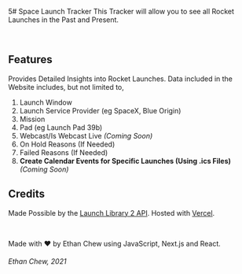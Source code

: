 5# Space Launch Tracker
This Tracker will allow you to see all Rocket Launches in the Past and Present. 

<br />

## Features
Provides Detailed Insights into Rocket Launches.
Data included in the Website includes, but not limited to,
1. Launch Window
2. Launch Service Provider (eg SpaceX, Blue Origin)
3. Mission
4. Pad (eg Launch Pad 39b)
5. Webcast/Is Webcast Live _(Coming Soon)_
6. On Hold Reasons (If Needed)
7. Failed Reasons (If Needed)
8. **Create Calendar Events for Specific Launches (Using .ics Files)** _(Coming Soon)_

## Credits
Made Possible by the [Launch Library 2 API](https://thespacedevs.com/llapi). Hosted with [Vercel](https://vercel.com).

<br />

Made with ❤️ by Ethan Chew using JavaScript, Next.js and React.

###### Ethan Chew, 2021
